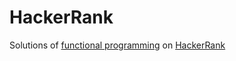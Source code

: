# HackerRank

Solutions of [functional programming](https://www.hackerrank.com/domains/fp/intro) on [HackerRank](https://www.hackerrank.com/dashboard)

